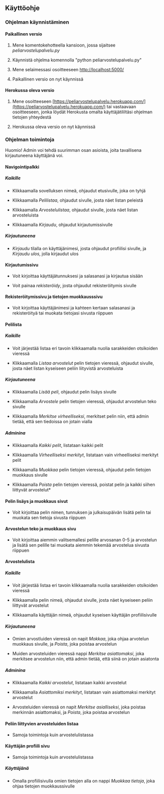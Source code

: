 ## Käyttöohje

### Ohjelman käynnistäminen

#### Paikallinen versio

1. Mene komentokehotteella kansioon, jossa sijaitsee *peliarvostelupalvelu.py*

2. Käynnistä ohjelma komennolla "python peliarvostelupalvelu.py"

3. Mene selaimessasi osoitteeseen [http://localhost:5000/](http://localhost:5000/)

4. Paikallinen versio on nyt käynnissä

#### Herokussa oleva versio

1. Mene osoitteeseen [https://peliarvostelupalvelu.herokuapp.com/](https://peliarvostelupalvelu.herokuapp.com/) tai vastaavaan osoitteeseen, jonka löydät Herokusta omalta käyttäjätililtäsi ohjelman tietojen yhteydestä

2. Herokussa oleva versio on nyt käynnissä

### Ohjelman toimintoja

Huomio! Admin voi tehdä suurimman osan asioista, joita tavallisena kirjautuneena käyttäjänä voi.

#### Navigointipalkki

##### Kaikille

* Klikkaamalla sovelluksen nimeä, ohjaudut etusivulle, joka on tyhjä

* Klikkaamalla *Pelilistaa*, ohjaudut sivulle, josta näet listan peleistä

* Klikkaamalla *Arvostelulistaa*, ohjaudut sivulle, josta näet listan arvosteluista

* Klikkaamalla *Kirjaudu*, ohjaudut kirjautumissivulle

##### Kirjautuneena

* *Kirjaudu* tilalla on käyttäjänimesi, josta ohjaudut profiilisi sivulle, ja *Kirjaudu ulos*, jolla kirjaudut ulos

#### Kirjautumissivu

* Voit kirjoittaa käyttäjätunnuksesi ja salasanasi ja kirjautua sisään

* Voit painaa *rekisteröidy*, josta ohjaudut rekisteröitymis sivulle

#### Rekisteröitymissivu ja tietojen muokkausssivu

* Voit kirjoittaa käyttäjänimesi ja kahteen kertaan salasanasi ja rekisteröityä tai muokata tietojasi sivusta riippuen 

#### Pelilista

##### Kaikille

* Voit järjestää listaa eri tavoin klikkaamalla nuolia sarakkeiden otsikoiden vieressä

* Klikkaamalla *Listaa arvostelut* pelin tietojen vieressä, ohjaudut sivulle, josta näet listan kyseiseen peliin liityvistä arvosteluista

##### Kirjautuneena

* Klikkaamalla *Lisää peli*, ohjaudut pelin lisäys sivulle

* Klikkaamalla *Arvostele* pelin tietojen vieressä, ohjaudut arvostelun teko sivulle

* Klikkaamalla *Merkitse virheelliseksi*, merkitset pelin niin, että admin tietää, että sen tiedoissa on jotain vialla

##### Adminina

* Klikkaamalla *Kaikki pelit*, listataan kaikki pelit

* Klikkaamalla *Virheelliseksi merkityt*, listataan vain virheelliseksi merkityt pelit

* Klikkaamalla *Muokkaa* pelin tietojen vieressä, ohjaudut pelin tietojen muokkaus sivulle

* Klikkaamalla *Poista* pelin tietojen vieressä, poistat pelin ja kaikki siihen liittyvät arvostelut*

#### Pelin lisäys ja muokkaus sivut

* Voit kirjoittaa pelin nimen, tunnuksen ja julkaisupäivän lisätä pelin tai muokata sen tietoja sivusta riippuen

#### Arvostelun teko ja muokkaus sivu

* Voit kirjoittaa aiemmin valitsemallesi pelille arvosanan 0-5 ja arvostelun ja lisätä sen pelille tai muokata aiemmin tekemää arvostelua sivusta riippuen

#### Arvostelulista

##### Kaikille 

* Voit järjestää listaa eri tavoin klikkaamalla nuolia sarakkeiden otsikoiden vieressä

* Klikkaamalla pelin nimeä, ohjaudut sivulle, josta näet kyseiseen peliin liittyvät arvostelut

* Klikkaamalla käyttäjän nimeä, ohjaudut kyseisen käyttäjän profiilisivulle

##### Kirjautuneena

* Omien arvostluiden vieressä on napit *Mokkaa*, joka ohjaa arvotelun muokkaus sivulle, ja *Poista*, joka poistaa arvostelun

* Muiden arvosteluiden vieressä nappi *Merkitse asiattomaksi*, joka merkitsee arvostelun niin, että admin tietää, että siinä on jotain asiatonta

##### Adminina

* Klikkaamalla *Kaikki arvostelut*, listataan kaikki arvostelut

* Klikkaamalla *Asiattomiksi merkityt*, listataan vain asiattomaksi merkityt arvostelut

* Arvosteluiden vieressä on napit *Merkitse asialliseksi*, joka poistaa merkinnän asiattomaksi, ja *Poista*, joka poistaa arvostelun

#### Peliin liittyvien arvosteluiden listaa

* Samoja toimintoja kuin arvostelulistassa

#### Käyttäjän profiili sivu

* Samoja toimintoja kuin arvostelulistassa

##### Käyttäjänä

* Omalla profiilisivulla omien tietojen alla on nappi *Muokkaa tietoja*, joka ohjaa tietojen muokkaussivulle